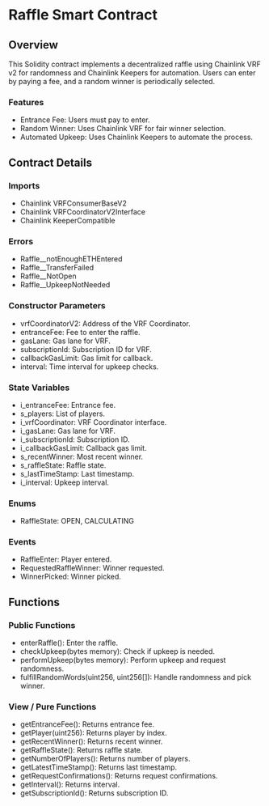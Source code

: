 # Raffle Smart Contract
## Overview
This Solidity contract implements a decentralized raffle using Chainlink VRF v2 for randomness and Chainlink Keepers for automation. Users can enter by paying a fee, and a random winner is periodically selected.

### Features
- Entrance Fee: Users must pay to enter.
- Random Winner: Uses Chainlink VRF for fair winner selection.
- Automated Upkeep: Uses Chainlink Keepers to automate the process.
## Contract Details
### Imports
- Chainlink VRFConsumerBaseV2
- Chainlink VRFCoordinatorV2Interface
- Chainlink KeeperCompatible
### Errors
- Raffle__notEnoughETHEntered
- Raffle__TransferFailed
- Raffle__NotOpen
- Raffle__UpkeepNotNeeded
### Constructor Parameters
- vrfCoordinatorV2: Address of the VRF Coordinator.
- entranceFee: Fee to enter the raffle.
- gasLane: Gas lane for VRF.
- subscriptionId: Subscription ID for VRF.
- callbackGasLimit: Gas limit for callback.
- interval: Time interval for upkeep checks.
### State Variables
- i_entranceFee: Entrance fee.
- s_players: List of players.
- i_vrfCoordinator: VRF Coordinator interface.
- i_gasLane: Gas lane for VRF.
- i_subscriptionId: Subscription ID.
- i_callbackGasLimit: Callback gas limit.
- s_recentWinner: Most recent winner.
- s_raffleState: Raffle state.
- s_lastTimeStamp: Last timestamp.
- i_interval: Upkeep interval.
### Enums
- RaffleState: OPEN, CALCULATING
### Events
- RaffleEnter: Player entered.
- RequestedRaffleWinner: Winner requested.
- WinnerPicked: Winner picked.
## Functions
### Public Functions
- enterRaffle(): Enter the raffle.
- checkUpkeep(bytes memory): Check if upkeep is needed.
- performUpkeep(bytes memory): Perform upkeep and request randomness.
- fulfillRandomWords(uint256, uint256[]): Handle randomness and pick winner.
### View / Pure Functions
- getEntranceFee(): Returns entrance fee.
- getPlayer(uint256): Returns player by index.
- getRecentWinner(): Returns recent winner.
- getRaffleState(): Returns raffle state.
- getNumberOfPlayers(): Returns number of players.
- getLatestTimeStamp(): Returns last timestamp.
- getRequestConfirmations(): Returns request confirmations.
- getInterval(): Returns interval.
- getSubscriptionId(): Returns subscription ID.